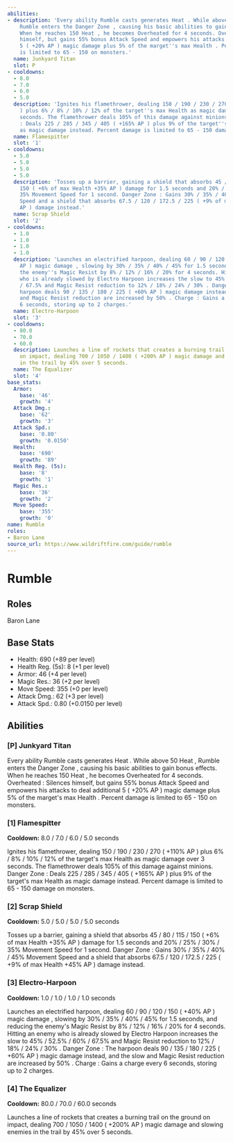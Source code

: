 ```yaml
---
abilities:
- description: 'Every ability Rumble casts generates Heat . While above 50 Heat ,
    Rumble enters the Danger Zone , causing his basic abilities to gain bonus effects.
    When he reaches 150 Heat , he becomes Overheated for 4 seconds. Overheated : Silences
    himself, but gains 55% bonus Attack Speed and empowers his attacks to deal additional
    5 ( +20% AP ) magic damage plus 5% of the marget''s max Health . Percent damage
    is limited to 65 - 150 on monsters.'
  name: Junkyard Titan
  slot: P
- cooldowns:
  - 8.0
  - 7.0
  - 6.0
  - 5.0
  description: 'Ignites his flamethrower, dealing 150 / 190 / 230 / 270 ( +110% AP
    ) plus 6% / 8% / 10% / 12% of the target''s max Health as magic damage over 3
    seconds. The flamethrower deals 105% of this damage against minions. Danger Zone
    : Deals 225 / 285 / 345 / 405 ( +165% AP ) plus 9% of the target''s max Health
    as magic damage instead. Percent damage is limited to 65 - 150 damage on monsters.'
  name: Flamespitter
  slot: '1'
- cooldowns:
  - 5.0
  - 5.0
  - 5.0
  - 5.0
  description: 'Tosses up a barrier, gaining a shield that absorbs 45 / 80 / 115 /
    150 ( +6% of max Health +35% AP ) damage for 1.5 seconds and 20% / 25% / 30% /
    35% Movement Speed for 1 second. Danger Zone : Gains 30% / 35% / 40% / 45% Movement
    Speed and a shield that absorbs 67.5 / 120 / 172.5 / 225 ( +9% of max Health +45%
    AP ) damage instead.'
  name: Scrap Shield
  slot: '2'
- cooldowns:
  - 1.0
  - 1.0
  - 1.0
  - 1.0
  description: 'Launches an electrified harpoon, dealing 60 / 90 / 120 / 150 ( +40%
    AP ) magic damage , slowing by 30% / 35% / 40% / 45% for 1.5 seconds, and reducing
    the enemy''s Magic Resist by 8% / 12% / 16% / 20% for 4 seconds. Hitting an enemy
    who is already slowed by Electro Harpoon increases the slow to 45% / 52.5% / 60%
    / 67.5% and Magic Resist reduction to 12% / 18% / 24% / 30% . Danger Zone : The
    harpoon deals 90 / 135 / 180 / 225 ( +60% AP ) magic damage instead, and the slow
    and Magic Resist reduction are increased by 50% . Charge : Gains a charge every
    6 seconds, storing up to 2 charges.'
  name: Electro-Harpoon
  slot: '3'
- cooldowns:
  - 80.0
  - 70.0
  - 60.0
  description: Launches a line of rockets that creates a burning trail on the ground
    on impact, dealing 700 / 1050 / 1400 ( +200% AP ) magic damage and slowing enemies
    in the trail by 45% over 5 seconds.
  name: The Equalizer
  slot: '4'
base_stats:
  Armor:
    base: '46'
    growth: '4'
  Attack Dmg.:
    base: '62'
    growth: '3'
  Attack Spd.:
    base: '0.80'
    growth: '0.0150'
  Health:
    base: '690'
    growth: '89'
  Health Reg. (5s):
    base: '8'
    growth: '1'
  Magic Res.:
    base: '36'
    growth: '2'
  Move Speed:
    base: '355'
    growth: '0'
name: Rumble
roles:
- Baron Lane
source_url: https://www.wildriftfire.com/guide/rumble
---
```


# Rumble

## Roles

Baron Lane

## Base Stats

- Health: 690 (+89 per level)
- Health Reg. (5s): 8 (+1 per level)
- Armor: 46 (+4 per level)
- Magic Res.: 36 (+2 per level)
- Move Speed: 355 (+0 per level)
- Attack Dmg.: 62 (+3 per level)
- Attack Spd.: 0.80 (+0.0150 per level)

## Abilities

### [P] Junkyard Titan

Every ability Rumble casts generates Heat . While above 50 Heat , Rumble enters the Danger Zone , causing his basic abilities to gain bonus effects. When he reaches 150 Heat , he becomes Overheated for 4 seconds. Overheated : Silences himself, but gains 55% bonus Attack Speed and empowers his attacks to deal additional 5 ( +20% AP ) magic damage plus 5% of the marget's max Health . Percent damage is limited to 65 - 150 on monsters.

### [1] Flamespitter

**Cooldown:** 8.0 / 7.0 / 6.0 / 5.0 seconds

Ignites his flamethrower, dealing 150 / 190 / 230 / 270 ( +110% AP ) plus 6% / 8% / 10% / 12% of the target's max Health as magic damage over 3 seconds. The flamethrower deals 105% of this damage against minions. Danger Zone : Deals 225 / 285 / 345 / 405 ( +165% AP ) plus 9% of the target's max Health as magic damage instead. Percent damage is limited to 65 - 150 damage on monsters.

### [2] Scrap Shield

**Cooldown:** 5.0 / 5.0 / 5.0 / 5.0 seconds

Tosses up a barrier, gaining a shield that absorbs 45 / 80 / 115 / 150 ( +6% of max Health +35% AP ) damage for 1.5 seconds and 20% / 25% / 30% / 35% Movement Speed for 1 second. Danger Zone : Gains 30% / 35% / 40% / 45% Movement Speed and a shield that absorbs 67.5 / 120 / 172.5 / 225 ( +9% of max Health +45% AP ) damage instead.

### [3] Electro-Harpoon

**Cooldown:** 1.0 / 1.0 / 1.0 / 1.0 seconds

Launches an electrified harpoon, dealing 60 / 90 / 120 / 150 ( +40% AP ) magic damage , slowing by 30% / 35% / 40% / 45% for 1.5 seconds, and reducing the enemy's Magic Resist by 8% / 12% / 16% / 20% for 4 seconds. Hitting an enemy who is already slowed by Electro Harpoon increases the slow to 45% / 52.5% / 60% / 67.5% and Magic Resist reduction to 12% / 18% / 24% / 30% . Danger Zone : The harpoon deals 90 / 135 / 180 / 225 ( +60% AP ) magic damage instead, and the slow and Magic Resist reduction are increased by 50% . Charge : Gains a charge every 6 seconds, storing up to 2 charges.

### [4] The Equalizer

**Cooldown:** 80.0 / 70.0 / 60.0 seconds

Launches a line of rockets that creates a burning trail on the ground on impact, dealing 700 / 1050 / 1400 ( +200% AP ) magic damage and slowing enemies in the trail by 45% over 5 seconds.

